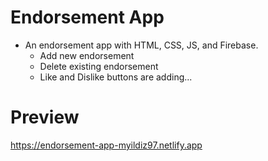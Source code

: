 # Endorsement App
- An endorsement app with HTML, CSS, JS, and Firebase.
  - Add new endorsement
  - Delete existing endorsement
  - Like and Dislike buttons are adding...
# Preview
https://endorsement-app-myildiz97.netlify.app
